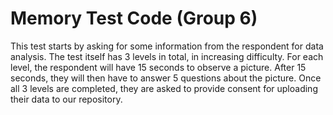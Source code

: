 # Memory Test Code (Group 6)

This test starts by asking for some information from the respondent for data analysis. 
The test itself has 3 levels in total, in increasing difficulty.
For each level, the respondent will have 15 seconds to observe a picture.
After 15 seconds, they will then have to answer 5 questions about the picture.
Once all 3 levels are completed, they are asked to provide consent for uploading their data to our repository.
